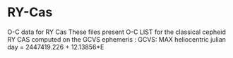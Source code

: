 # RY-Cas
O-C data for RY Cas
These files present O-C LIST for the classical cepheid RY CAS computed on the GCVS ephemeris : 
GCVS: MAX heliocentric julian day = 2447419.226 + 12.13856*E
